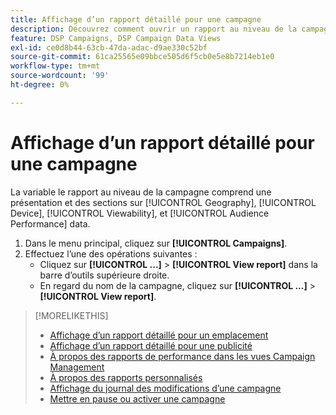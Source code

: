 ```yaml
---
title: Affichage d’un rapport détaillé pour une campagne
description: Découvrez comment ouvrir un rapport au niveau de la campagne avec des sections sur la géographie, l’appareil, la visibilité et les données de performances de l’audience.
feature: DSP Campaigns, DSP Campaign Data Views
exl-id: ce0d8b44-63cb-47da-adac-d9ae330c52bf
source-git-commit: 61ca25565e09bbce505d6f5cb0e5e8b7214eb1e0
workflow-type: tm+mt
source-wordcount: '99'
ht-degree: 0%

---
```


# Affichage d’un rapport détaillé pour une campagne

La variable <!--legacy --> le rapport au niveau de la campagne comprend une présentation et des sections sur [!UICONTROL Geography], [!UICONTROL Device], [!UICONTROL Viewability], et [!UICONTROL Audience Performance] data.

1. Dans le menu principal, cliquez sur **[!UICONTROL Campaigns]**.
1. Effectuez l’une des opérations suivantes :
   * Cliquez sur **[!UICONTROL ...]** > **[!UICONTROL View report]** dans la barre d’outils supérieure droite.
   * En regard du nom de la campagne, cliquez sur  **[!UICONTROL ...]** > **[!UICONTROL View report]**.

>[!MORELIKETHIS]
>
>* [Affichage d’un rapport détaillé pour un emplacement](/help/dsp/campaign-management/placements/placement-view-report.md)
>* [Affichage d’un rapport détaillé pour une publicité](/help/dsp/campaign-management/ads/ad-view-report.md)
>* [À propos des rapports de performance dans les vues Campaign Management](/help/dsp/campaign-management/reports/campaign-reports-about.md)
>* [À propos des rapports personnalisés](/help/dsp/reports/report-about.md)
>* [Affichage du journal des modifications d’une campagne](campaign-change-log.md)
>* [Mettre en pause ou activer une campagne](campaign-pause-activate.md)
